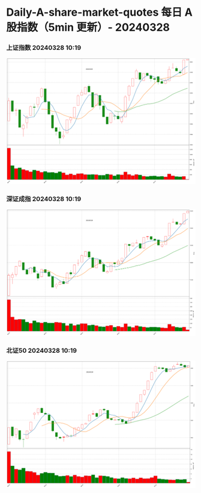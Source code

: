 
# Daily-A-share-market-quotes 每日 A 股指数（5min 更新）- 20240328

### 上证指数 20240328 10:19
![](./fig/2024/3/20240328-sh000001.png)

### 深证成指 20240328 10:19
![](./fig/2024/3/20240328-sz399001.png)

### 北证50 20240328 10:19
![](./fig/2024/3/20240328-bj899050.png)
